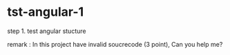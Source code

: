 # tst-angular-1
step 1. test angular stucture

remark : In this project have invalid soucrecode (3 point), Can you help me?
